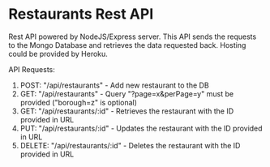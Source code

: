 # Restaurants Rest API

Rest API powered by NodeJS/Express server. This API sends the requests to the Mongo Database and retrieves the data requested back. Hosting could be provided by Heroku.

API Requests:
 1. POST:   "/api/restaurants"     - Add new restaurant to the DB
 2. GET:    "/api/restaurants"     - Query "?page=x&perPage=y" must be provided ("borough=z" is optional)
 3. GET:    "/api/restaurants/:id" - Retrieves the restaurant with the ID provided in URL
 4. PUT:    "/api/restaurants/:id" - Updates the restaurant with the ID provided in URL
 5. DELETE: "/api/restaurants/:id" - Deletes the restaurant with the ID provided in URL
